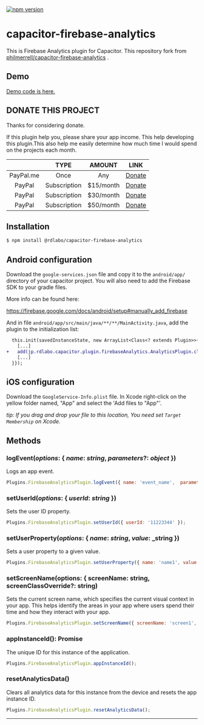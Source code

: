 [![npm version](https://badge.fury.io/js/%40rdlabo%2Fcapacitor-firebase-analytics.svg)](https://badge.fury.io/js/%40rdlabo%2Fcapacitor-firebase-analytics)

# capacitor-firebase-analytics
This is Firebase Analytics plugin for Capacitor. This repository fork from [philmerrell/capacitor-firebase-analytics](https://github.com/philmerrell/capacitor-firebase-analytics) .

## Demo
[Demo code is here.](https://github.com/rdlabo-team/capacitor-firebase-analytics/tree/master/demo/angular)

## DONATE THIS PROJECT
Thanks for considering donate.

If this plugin help you, please share your app income. This help developing this plugin.This also help me easily determine how much time I would spend on the projects each month.

|  | TYPE | AMOUNT | LINK |
|:--:|:--:|:--:|:--:|
| PayPal.me | Once | Any | [Donate](https://www.paypal.me/rdlabo) |
| PayPal | Subscription | $15/month | [Donate](https://www.paypal.com/cgi-bin/webscr?cmd=_s-xclick&hosted_button_id=JHYSDYQB29MLC) |
| PayPal | Subscription | $30/month | [Donate](https://www.paypal.com/cgi-bin/webscr?cmd=_s-xclick&hosted_button_id=RCJ8A3KXG928A) |
| PayPal | Subscription | $50/month | [Donate](https://www.paypal.com/cgi-bin/webscr?cmd=_s-xclick&hosted_button_id=U2RQUKRPDA35C) |

## Installation
```bash
$ npm install @rdlabo/capacitor-firebase-analytics
```

## Android configuration
Download the `google-services.json` file and copy it to the `android/app/` directory of your capacitor project. You will also need to add the Firebase SDK to your gradle files. 

More info can be found here: 

https://firebase.google.com/docs/android/setup#manually_add_firebase

And in file `android/app/src/main/java/**/**/MainActivity.java`, add the plugin to the initialization list:
    
```diff
  this.init(savedInstanceState, new ArrayList<Class<? extends Plugin>>() {{
    [...]
+   add(jp.rdlabo.capacitor.plugin.firebaseAnalytics.AnalyticsPlugin.class);
    [...]
  }});
```

## iOS configuration
Download the `GoogleService-Info.plist` file. In Xcode right-click on the yellow folder named, "App" and select the 'Add files to "App"'. 

*tip: If you drag and drop your file to this location, You need set `Target Membership` on Xcode.*

## Methods

### logEvent(_options_: { _name_: _string_, _parameters_?: _object_ })
Logs an app event.

```js
Plugins.FirebaseAnalyticsPlugin.logEvent({ name: 'event_name',  parameters: { param1: 'value1', param2: 'value2' });
```

### setUserId(_options_: { _userId_: _string_ })
Sets the user ID property.

```js
Plugins.FirebaseAnalyticsPlugin.setUserId({ userId: '11223344' });
```

### setUserProperty(_options_: { _name_: _string_, _value_: _string })
Sets a user property to a given value.

```js
Plugins.FirebaseAnalyticsPlugin.setUserProperty({ name: 'name1', value: 'value1' });
```

### setScreenName(options: { screenName: string, screenClassOverride?: string)
Sets the current screen name, which specifies the current visual context in your app. This helps identify the areas in your app where users spend their time and how they interact with your app.

```js
Plugins.FirebaseAnalyticsPlugin.setScreenName({ screenName: 'screen1', screenClassOverride: 'ScreenClassName'});
```

### appInstanceId(): Promise<string>
The unique ID for this instance of the application.

```js
Plugins.FirebaseAnalyticsPlugin.appInstanceId();
```

### resetAnalyticsData()
Clears all analytics data for this instance from the device and resets the app instance ID.

```js
Plugins.FirebaseAnalyticsPlugin.resetAnalyticsData();
```

***
